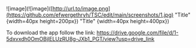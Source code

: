 

![image](![image]([http://url.to/image.png](https://github.com/efwergethryh/TSC/edit/main/screenshots/1.jpg) "Title" {width=40px height=200px})
 "Title" {width=40px height=400px})






To download the app follow the link:
https://drive.google.com/file/d/1-5dxvxdh0OmOBjlELUzRU8g-JXb1_PGT/view?usp=drive_link
